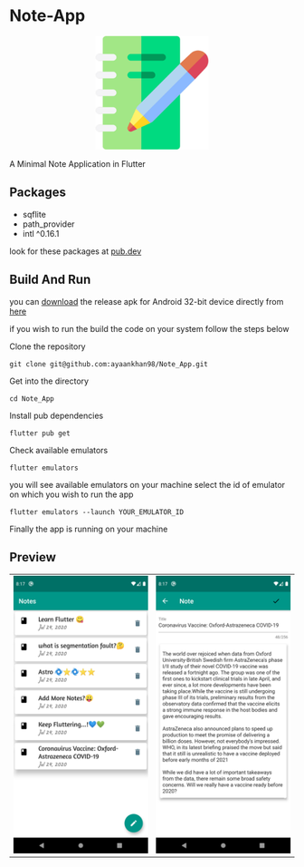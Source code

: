 # Note-App

<p align="center">
  <img src="./preview/p.png" height=200>
</p>

A Minimal Note Application in Flutter

## Packages
-  sqflite
-  path_provider
-  intl ^0.16.1

look for these packages at [pub.dev](pub.dev)

## Build And Run

you can [download](https://drive.google.com/file/d/1shdgE41ldGf6Xb7fXAWYRHuhE53UHZ3e/view?usp=sharing) the release apk for Android 32-bit device directly from [here](https://drive.google.com/file/d/1shdgE41ldGf6Xb7fXAWYRHuhE53UHZ3e/view?usp=sharing)

if you wish to run the build the code on your system follow the steps below

Clone the repository
```
git clone git@github.com:ayaankhan98/Note_App.git
```
Get into the directory
```
cd Note_App
```
Install pub dependencies
```
flutter pub get
```
Check available emulators
```
flutter emulators
```
you will see available emulators on your machine select the id of emulator on which you wish to run the app
```
flutter emulators --launch YOUR_EMULATOR_ID
```
Finally the app is running on your machine

## Preview
<table>
<tr>
<td><img src="./preview/1.png" width=300></td>
<td><img src="./preview/2.png" width=300></td>
</tr>
</table>

